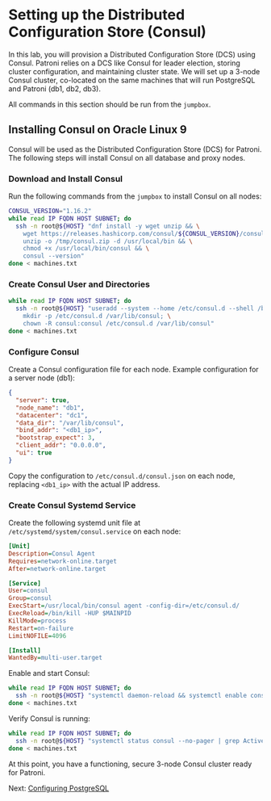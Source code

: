 # Setting up the Distributed Configuration Store (Consul)

In this lab, you will provision a Distributed Configuration Store (DCS) using Consul. Patroni relies on a DCS like Consul for leader election, storing cluster configuration, and maintaining cluster state. We will set up a 3-node Consul cluster, co-located on the same machines that will run PostgreSQL and Patroni (db1, db2, db3).

All commands in this section should be run from the `jumpbox`.

## Installing Consul on Oracle Linux 9

Consul will be used as the Distributed Configuration Store (DCS) for Patroni. The following steps will install Consul on all database and proxy nodes.

### Download and Install Consul

Run the following commands from the `jumpbox` to install Consul on all nodes:

```bash
CONSUL_VERSION="1.16.2"
while read IP FQDN HOST SUBNET; do
  ssh -n root@${HOST} "dnf install -y wget unzip && \
    wget https://releases.hashicorp.com/consul/${CONSUL_VERSION}/consul_${CONSUL_VERSION}_linux_amd64.zip -O /tmp/consul.zip && \
    unzip -o /tmp/consul.zip -d /usr/local/bin && \
    chmod +x /usr/local/bin/consul && \
    consul --version"
done < machines.txt
```

### Create Consul User and Directories

```bash
while read IP FQDN HOST SUBNET; do
  ssh -n root@${HOST} "useradd --system --home /etc/consul.d --shell /bin/false consul; \
    mkdir -p /etc/consul.d /var/lib/consul; \
    chown -R consul:consul /etc/consul.d /var/lib/consul"
done < machines.txt
```

### Configure Consul

Create a Consul configuration file for each node. Example configuration for a server node (db1):

```json
{
  "server": true,
  "node_name": "db1",
  "datacenter": "dc1",
  "data_dir": "/var/lib/consul",
  "bind_addr": "<db1_ip>",
  "bootstrap_expect": 3,
  "client_addr": "0.0.0.0",
  "ui": true
}
```

Copy the configuration to `/etc/consul.d/consul.json` on each node, replacing `<db1_ip>` with the actual IP address.

### Create Consul Systemd Service

Create the following systemd unit file at `/etc/systemd/system/consul.service` on each node:

```ini
[Unit]
Description=Consul Agent
Requires=network-online.target
After=network-online.target

[Service]
User=consul
Group=consul
ExecStart=/usr/local/bin/consul agent -config-dir=/etc/consul.d/
ExecReload=/bin/kill -HUP $MAINPID
KillMode=process
Restart=on-failure
LimitNOFILE=4096

[Install]
WantedBy=multi-user.target
```

Enable and start Consul:

```bash
while read IP FQDN HOST SUBNET; do
  ssh -n root@${HOST} "systemctl daemon-reload && systemctl enable consul && systemctl start consul"
done < machines.txt
```

Verify Consul is running:

```bash
while read IP FQDN HOST SUBNET; do
  ssh -n root@${HOST} "systemctl status consul --no-pager | grep Active"
done < machines.txt
```

At this point, you have a functioning, secure 3-node Consul cluster ready for Patroni.

Next: [Configuring PostgreSQL](05-configuring-postgresql.md)
